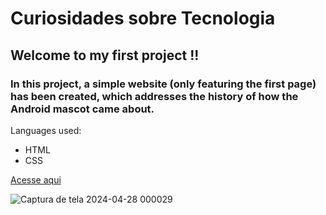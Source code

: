 # Curiosidades sobre Tecnologia
## Welcome to my first project !!
### In this project, a simple website (only featuring the first page) has been created, which addresses the history of how the Android mascot came about.

Languages used:
+ HTML
+ CSS

<a href="https://isadora607.github.io/SiteAndroid/"> Acesse aqui </a>
  
![Captura de tela 2024-04-28 000029](https://github.com/Isadora607/SiteAndroid/assets/125087988/a4dfe629-2925-4e76-91bc-41d34432f0a9)
